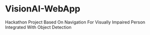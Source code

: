 # VisionAI-WebApp
Hackathon Project Based On Navigation For Visually Impaired Person Integrated With Object Detection
